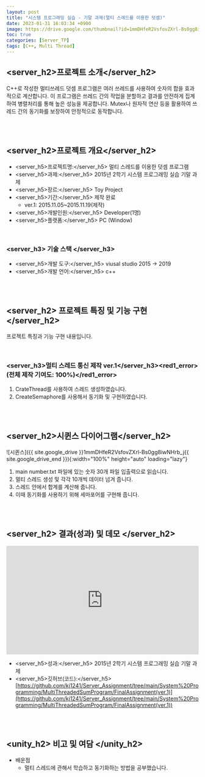 ```yaml
---
layout: post
title: "시스템 프로그래밍 실습 - 기말 과제(멀티 스레드를 이용한 덧셈)"
date: 2023-01-31 16:03:34 +0900
image: https://drive.google.com/thumbnail?id=1mmDHfeR2VsfovZXrl-Bs0gg8iwNHrb_j
toc: true
categories: [Server_TP]
tags: [C++, Multi Thread]
---
```


## <server_h2>프로젝트 소개</server_h2>

C++로 작성한 멀티쓰레드 덧셈 프로그램은 여러 쓰레드를 사용하여 숫자의 합을 효과적으로 계산합니다. 이 프로그램은 쓰레드 간의 작업을 분할하고 결과를 안전하게 집계하여 병렬처리를 통해 높은 성능을 제공합니다. Mutex나 원자적 연산 등을 활용하여 쓰레드 간의 동기화를 보장하여 안정적으로 동작합니다.

<br>
<br>

## <server_h2>프로젝트 개요</server_h2>

- <span><server_h5>프로젝트명:</server_h5> 멀티 스레드를 이용한 덧셈 프로그램 </span>
- <span><server_h5>과제:</server_h5> 2015년 2학기 시스템 프로그래밍 실습 기말 과제</span>
- <span><server_h5>장르:</server_h5> Toy Project</span>
- <span><server_h5>기간:</server_h5> 제작 완료</span>
    - ver.1: 2015.11.05~2015.11.19(제작)
- <span><server_h5>개발인원:</server_h5> Developer(1명)</span>
- <span><server_h5>플랫폼:</server_h5> PC (Window)</span>

<br>

### <server_h3> 기술 스택 </server_h3>

- <span><server_h5>개발 도구:</server_h5> viusal studio 2015 → 2019  </span>
- <span><server_h5>개발 언어:</server_h5> c++  </span>

<br>
<br>

## <server_h2> 프로젝트 특징 및 기능 구현 </server_h2>

프로젝트 특징과 기능 구현 내용입니다.

<br>

### <server_h3>멀티 스레드 통신 제작 ver.1</server_h3><red1_error> (전체 제작 기여도: 100%)</red1_error>

1. CrateThread를 사용하여 스레드 생성하였습니다.
2. CreateSemaphore를 사용해서 동기화 및 구현하였습니다.

<br>
<br>

## <server_h2>시퀸스 다이어그램</server_h2>

![시퀸스]({{ site.google_drive }}1mmDHfeR2VsfovZXrl-Bs0gg8iwNHrb_j{{ site.google_drive_end }}){:width="100%" height="auto" loading="lazy"}

1. main number.txt 파일에 있는 숫자 30개 파일 입출력으로 읽습니다.
2. 멀티 스레드 생성 및 각각 10개씩 데이터 넘겨 줍니다.
3. 스레드 안에서 합계를 계산해 줍니다.
4. 이때 동기화를 사용하기 위해 세마포어를 구현해 줍니다.

<br>
<br>

## <server_h2> 결과(성과) 및 데모 </server_h2>

<iframe  width="100%" style="aspect-ratio:16/9" src="https://www.youtube.com/embed/apWhZFFAme8" title="멀티스레드 덧셈 프로그램 제작(화질 개선)" frameborder="0" allow="accelerometer; autoplay; clipboard-write; encrypted-media; gyroscope; picture-in-picture; web-share" allowfullscreen></iframe>

- <span><server_h5>성과:</server_h5> 2015년 2학기 시스템 프로그래밍 실습 기말 과제 </span>
- <span><server_h5>깃허브(코드):</server_h5> [https://github.com/kj1241/Server_Assignment/tree/main/System%20Programming/MultiThreadedSumProgram/FinalAssignment(ver.1)](https://github.com/kj1241/Server_Assignment/tree/main/System%20Programming/MultiThreadedSumProgram/FinalAssignment(ver.1))</span>

<br>
<br>

## <unity_h2> 비고 및 여담 </unity_h2>

- 배운점
    - 멀티 스레드에 관해서 학습하고 동기화하는 방법을 공부했습니다.